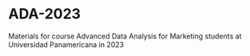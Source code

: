 # ADA-2023
Materials for course Advanced Data Analysis for Marketing students at Universidad Panamericana in 2023
